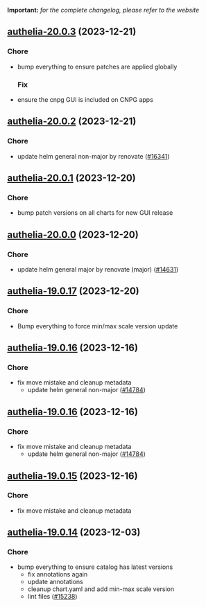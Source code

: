 **Important:**
*for the complete changelog, please refer to the website*




## [authelia-20.0.3](https://github.com/truecharts/charts/compare/authelia-20.0.2...authelia-20.0.3) (2023-12-21)

### Chore

- bump everything to ensure patches are applied globally
  
  ### Fix

- ensure the cnpg GUI is included on CNPG apps
  
  


## [authelia-20.0.2](https://github.com/truecharts/charts/compare/authelia-20.0.1...authelia-20.0.2) (2023-12-21)

### Chore

- update helm general non-major by renovate ([#16341](https://github.com/truecharts/charts/issues/16341))
  
  


## [authelia-20.0.1](https://github.com/truecharts/charts/compare/authelia-20.0.0...authelia-20.0.1) (2023-12-20)

### Chore

- bump patch versions on all charts for new GUI release
  
  


## [authelia-20.0.0](https://github.com/truecharts/charts/compare/authelia-19.0.17...authelia-20.0.0) (2023-12-20)

### Chore

- update helm general major by renovate (major) ([#14631](https://github.com/truecharts/charts/issues/14631))
  
  


## [authelia-19.0.17](https://github.com/truecharts/charts/compare/authelia-19.0.16...authelia-19.0.17) (2023-12-20)

### Chore

- Bump everything to force min/max scale version update
  
  


## [authelia-19.0.16](https://github.com/truecharts/charts/compare/authelia-19.0.14...authelia-19.0.16) (2023-12-16)

### Chore

- fix move mistake and cleanup metadata
  - update helm general non-major ([#14784](https://github.com/truecharts/charts/issues/14784))
  
  


## [authelia-19.0.16](https://github.com/truecharts/charts/compare/authelia-19.0.14...authelia-19.0.16) (2023-12-16)

### Chore

- fix move mistake and cleanup metadata
  - update helm general non-major ([#14784](https://github.com/truecharts/charts/issues/14784))
  
  


## [authelia-19.0.15](https://github.com/truecharts/charts/compare/authelia-19.0.14...authelia-19.0.15) (2023-12-16)

### Chore

- fix move mistake and cleanup metadata
  
  


## [authelia-19.0.14](https://github.com/truecharts/charts/compare/authelia-19.0.13...authelia-19.0.14) (2023-12-03)

### Chore

- bump everything to ensure catalog has latest versions
  - fix annotations again
  - update annotations
  - cleanup chart.yaml and add min-max scale version
  - lint files ([#15238](https://github.com/truecharts/charts/issues/15238))
  
  




